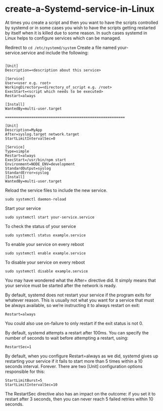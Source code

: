 # create-a-Systemd-service-in-Linux


At times you create a script and then you want to have the scripts controlled by systemd or in some cases you wish to have the scripts getting restarted by itself when it is killed due to some reason. In such cases systemd in Linux helps to configure services which can be managed.

Redirect to ```cd /etc/systemd/system```
Create a file named your-service.service and include the following:

```

[Unit]
Description=<description about this service>

[Service]
User=<user e.g. root>
WorkingDirectory=<directory_of_script e.g. /root>
ExecStart=<script which needs to be executed>
Restart=always

[Install]
WantedBy=multi-user.target

=======================================================

[Unit]
Description=MyApp
After=syslog.target network.target
StartLimitIntervalSec=0

[Service]
Type=simple
Restart=always
ExecStart=/usr/bin/npm start
Environment=NODE_ENV=development
StandardOutput=syslog
StandardError=syslog
[Install]
WantedBy=multi-user.target

```

Reload the service files to include the new service.
```
sudo systemctl daemon-reload
```

Start your service
```
sudo systemctl start your-service.service
```

To check the status of your service
```
sudo systemctl status example.service
```
To enable your service on every reboot
```
sudo systemctl enable example.service
```
To disable your service on every reboot
```
sudo systemctl disable example.service
```

You may have wondered what the After= directive did. It simply means that your service must be started after the network is ready.

By default, systemd does not restart your service if the program exits for whatever reason. This is usually not what you want for a service that must be always available, so we’re instructing it to always restart on exit:
```
Restart=always
```
You could also use on-failure to only restart if the exit status is not 0.

By default, systemd attempts a restart after 100ms. You can specify the number of seconds to wait before attempting a restart, using:
```
RestartSec=1
```
By default, when you configure Restart=always as we did, systemd gives up restarting your service if it fails to start more than 5 times within a 10 seconds interval. Forever.
There are two [Unit] configuration options responsible for this:
```
StartLimitBurst=5
StartLimitIntervalSec=10
```
The RestartSec directive also has an impact on the outcome: if you set it to restart after 3 seconds, then you can never reach 5 failed retries within 10 seconds.
